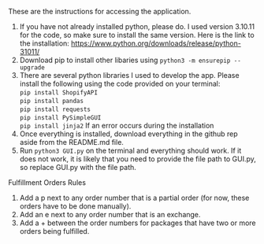 These are the instructions for accessing the application.
1. If you have not already installed python, please do. I used version 3.10.11 for the code, so make sure to install the same version. Here is the link to the installation: https://www.python.org/downloads/release/python-31011/
2. Download pip to install other libaries using ```python3 -m ensurepip --upgrade```
3. There are several python libraries I used to develop the app. Please install the following using the code provided on your terminal:  
```pip install ShopifyAPI```\
```pip install pandas```\
```pip install requests```\
```pip install PySimpleGUI```\
```pip install jinja2```
If an error occurs during the installation 
4. Once everything is installed, download everything in the github rep aside from the README.md file.
5. Run ```python3 GUI.py``` on the terminal and everything should work. If it does not work, it is likely that you need to provide the file path to GUI.py, so replace GUI.py with the file path.

Fulfillment Orders Rules
1. Add a p next to any order number that is a partial order (for now, these orders have to be done manually).
2. Add an e next to any order number that is an exchange.
3. Add a + between the order numbers for packages that have two or more orders being fulfilled.
